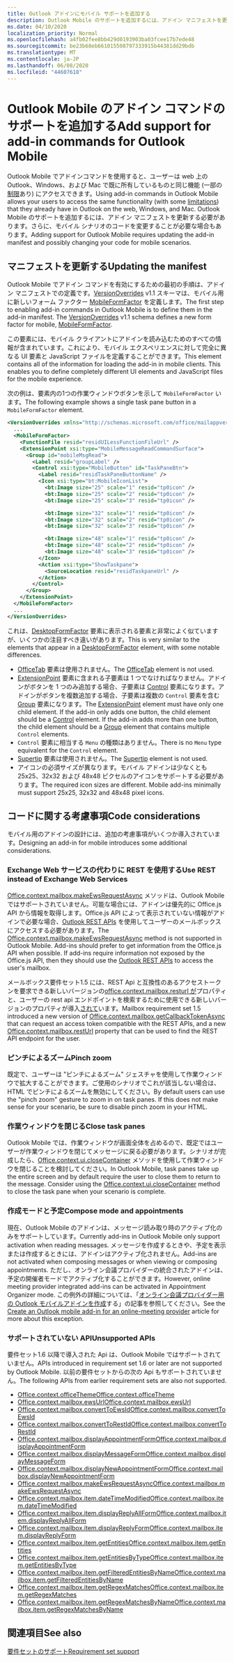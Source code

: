 ```yaml
---
title: Outlook アドインにモバイル サポートを追加する
description: Outlook Mobile のサポートを追加するには、アドイン マニフェストを更新する必要があります。さらに、モバイル シナリオのコードを変更することが必要な場合もあります。
ms.date: 04/10/2020
localization_priority: Normal
ms.openlocfilehash: a4fb02fee8bb429d0193903ba03fcee17b7ede48
ms.sourcegitcommit: be23b68eb661015508797333915b44381dd29bdb
ms.translationtype: MT
ms.contentlocale: ja-JP
ms.lasthandoff: 06/08/2020
ms.locfileid: "44607618"
---
```

# <a name="add-support-for-add-in-commands-for-outlook-mobile"></a><span data-ttu-id="17694-103">Outlook Mobile のアドイン コマンドのサポートを追加する</span><span class="sxs-lookup"><span data-stu-id="17694-103">Add support for add-in commands for Outlook Mobile</span></span>

<span data-ttu-id="17694-104">Outlook Mobile でアドインコマンドを使用すると、ユーザーは web 上の Outlook、Windows、および Mac で既に所有しているものと同じ機能 (一部の[制限](#code-considerations)あり) にアクセスできます。</span><span class="sxs-lookup"><span data-stu-id="17694-104">Using add-in commands in Outlook Mobile allows your users to access the same functionality (with some [limitations](#code-considerations)) that they already have in Outlook on the web, Windows, and Mac.</span></span> <span data-ttu-id="17694-105">Outlook Mobile のサポートを追加するには、アドイン マニフェストを更新する必要があります。さらに、モバイル シナリオのコードを変更することが必要な場合もあります。</span><span class="sxs-lookup"><span data-stu-id="17694-105">Adding support for Outlook Mobile requires updating the add-in manifest and possibly changing your code for mobile scenarios.</span></span>

## <a name="updating-the-manifest"></a><span data-ttu-id="17694-106">マニフェストを更新する</span><span class="sxs-lookup"><span data-stu-id="17694-106">Updating the manifest</span></span>

<span data-ttu-id="17694-p102">Outlook Mobile でアドイン コマンドを有効にするための最初の手順は、アドイン マニフェストでの定義です。[VersionOverrides](../reference/manifest/versionoverrides.md) v1.1 スキーマは、モバイル用に新しいフォーム ファクター [MobileFormFactor](../reference/manifest/mobileformfactor.md) を定義します。</span><span class="sxs-lookup"><span data-stu-id="17694-p102">The first step to enabling add-in commands in Outlook Mobile is to define them in the add-in manifest. The [VersionOverrides](../reference/manifest/versionoverrides.md) v1.1 schema defines a new form factor for mobile, [MobileFormFactor](../reference/manifest/mobileformfactor.md).</span></span>

<span data-ttu-id="17694-p103">この要素には、モバイル クライアントにアドインを読み込むためのすべての情報が含まれています。これにより、モバイル エクスペリエンスに対して完全に異なる UI 要素と JavaScript ファイルを定義することができます。</span><span class="sxs-lookup"><span data-stu-id="17694-p103">This element contains all of the information for loading the add-in in mobile clients. This enables you to define completely different UI elements and JavaScript files for the mobile experience.</span></span>

<span data-ttu-id="17694-111">次の例は、要素内の1つの作業ウィンドウボタンを示して `MobileFormFactor` います。</span><span class="sxs-lookup"><span data-stu-id="17694-111">The following example shows a single task pane button in a `MobileFormFactor` element.</span></span>

```xml
<VersionOverrides xmlns="http://schemas.microsoft.com/office/mailappversionoverrides/1.1" xsi:type="VersionOverridesV1_1">
  ...
  <MobileFormFactor>
    <FunctionFile resid="residUILessFunctionFileUrl" />
    <ExtensionPoint xsi:type="MobileMessageReadCommandSurface">
      <Group id="mobileMsgRead">
        <Label resid="groupLabel" />
        <Control xsi:type="MobileButton" id="TaskPaneBtn">
          <Label resid="residTaskPaneButtonName" />
          <Icon xsi:type="bt:MobileIconList">
            <bt:Image size="25" scale="1" resid="tp0icon" />
            <bt:Image size="25" scale="2" resid="tp0icon" />
            <bt:Image size="25" scale="3" resid="tp0icon" />

            <bt:Image size="32" scale="1" resid="tp0icon" />
            <bt:Image size="32" scale="2" resid="tp0icon" />
            <bt:Image size="32" scale="3" resid="tp0icon" />

            <bt:Image size="48" scale="1" resid="tp0icon" />
            <bt:Image size="48" scale="2" resid="tp0icon" />
            <bt:Image size="48" scale="3" resid="tp0icon" />
          </Icon>
          <Action xsi:type="ShowTaskpane">
            <SourceLocation resid="residTaskpaneUrl" />
          </Action>
        </Control>
      </Group>
    </ExtensionPoint>
  </MobileFormFactor>
  ...
</VersionOverrides>
```

<span data-ttu-id="17694-112">これは、[DesktopFormFactor](../reference/manifest/desktopformfactor.md) 要素に表示される要素と非常によく似ていますが、いくつかの注目すべき違いがあります。</span><span class="sxs-lookup"><span data-stu-id="17694-112">This is very similar to the elements that appear in a [DesktopFormFactor](../reference/manifest/desktopformfactor.md) element, with some notable differences.</span></span>

- <span data-ttu-id="17694-113">[OfficeTab](../reference/manifest/officetab.md) 要素は使用されません。</span><span class="sxs-lookup"><span data-stu-id="17694-113">The [OfficeTab](../reference/manifest/officetab.md) element is not used.</span></span>
- <span data-ttu-id="17694-p104">[ExtensionPoint](../reference/manifest/extensionpoint.md) 要素に含まれる子要素は 1 つでなければなりません。アドインがボタンを 1 つのみ追加する場合、子要素は [Control](../reference/manifest/control.md) 要素になります。アドインがボタンを複数追加する場合、子要素は複数の `Control` 要素を含む [Group](../reference/manifest/group.md) 要素になります。</span><span class="sxs-lookup"><span data-stu-id="17694-p104">The [ExtensionPoint](../reference/manifest/extensionpoint.md) element must have only one child element. If the add-in only adds one button, the child element should be a [Control](../reference/manifest/control.md) element. If the add-in adds more than one button, the child element should be a [Group](../reference/manifest/group.md) element that contains multiple `Control` elements.</span></span>
- <span data-ttu-id="17694-117">`Control` 要素に相当する `Menu` の種類はありません。</span><span class="sxs-lookup"><span data-stu-id="17694-117">There is no `Menu` type equivalent for the `Control` element.</span></span>
- <span data-ttu-id="17694-118">[Supertip](../reference/manifest/supertip.md) 要素は使用されません。</span><span class="sxs-lookup"><span data-stu-id="17694-118">The [Supertip](../reference/manifest/supertip.md) element is not used.</span></span>
- <span data-ttu-id="17694-p105">アイコンの必須サイズが異なります。モバイル アドインは少なくとも 25x25、32x32 および 48x48 ピクセルのアイコンをサポートする必要があります。</span><span class="sxs-lookup"><span data-stu-id="17694-p105">The required icon sizes are different. Mobile add-ins minimally must support 25x25, 32x32 and 48x48 pixel icons.</span></span>

## <a name="code-considerations"></a><span data-ttu-id="17694-121">コードに関する考慮事項</span><span class="sxs-lookup"><span data-stu-id="17694-121">Code considerations</span></span>

<span data-ttu-id="17694-122">モバイル用のアドインの設計には、追加の考慮事項がいくつか導入されています。</span><span class="sxs-lookup"><span data-stu-id="17694-122">Designing an add-in for mobile introduces some additional considerations.</span></span>

### <a name="use-rest-instead-of-exchange-web-services"></a><span data-ttu-id="17694-123">Exchange Web サービスの代わりに REST を使用する</span><span class="sxs-lookup"><span data-stu-id="17694-123">Use REST instead of Exchange Web Services</span></span>

<span data-ttu-id="17694-p106">[Office.context.mailbox.makeEwsRequestAsync](../reference/objectmodel/preview-requirement-set/office.context.mailbox.md#methods) メソッドは、Outlook Mobile ではサポートされていません。可能な場合には、アドインは優先的に Office.js API から情報を取得します。Office.js API によって表示されていない情報がアドインで必要な場合、[Outlook REST APIs](/outlook/rest/) を使用してユーザーのメールボックスにアクセスする必要があります。</span><span class="sxs-lookup"><span data-stu-id="17694-p106">The [Office.context.mailbox.makeEwsRequestAsync](../reference/objectmodel/preview-requirement-set/office.context.mailbox.md#methods) method is not supported in Outlook Mobile. Add-ins should prefer to get information from the Office.js API when possible. If add-ins require information not exposed by the Office.js API, then they should use the [Outlook REST APIs](/outlook/rest/) to access the user's mailbox.</span></span>

<span data-ttu-id="17694-127">メールボックス要件セット1.5 には、REST Api と互換性のあるアクセストークンを要求できる新しいバージョンの[office.context.mailbox.resturl が](../reference/objectmodel/preview-requirement-set/office.context.mailbox.md#properties)プロパティと、ユーザーの rest api エンドポイントを検索するために使用できる新しいバージョンのプロパティが導入[されて](../reference/objectmodel/preview-requirement-set/office.context.mailbox.md#methods)います。</span><span class="sxs-lookup"><span data-stu-id="17694-127">Mailbox requirement set 1.5 introduced a new version of [Office.context.mailbox.getCallbackTokenAsync](../reference/objectmodel/preview-requirement-set/office.context.mailbox.md#methods) that can request an access token compatible with the REST APIs, and a new [Office.context.mailbox.restUrl](../reference/objectmodel/preview-requirement-set/office.context.mailbox.md#properties) property that can be used to find the REST API endpoint for the user.</span></span>

### <a name="pinch-zoom"></a><span data-ttu-id="17694-128">ピンチによるズーム</span><span class="sxs-lookup"><span data-stu-id="17694-128">Pinch zoom</span></span>

<span data-ttu-id="17694-p107">既定で、ユーザーは "ピンチによるズーム" ジェスチャを使用して作業ウィンドウで拡大することができます。ご使用のシナリオでこれが該当しない場合は、HTML でピンチによるズームを無効にしてください。</span><span class="sxs-lookup"><span data-stu-id="17694-p107">By default users can use the "pinch zoom" gesture to zoom in on task panes. If this does not make sense for your scenario, be sure to disable pinch zoom in your HTML.</span></span>

### <a name="close-task-panes"></a><span data-ttu-id="17694-131">作業ウィンドウを閉じる</span><span class="sxs-lookup"><span data-stu-id="17694-131">Close task panes</span></span>

<span data-ttu-id="17694-p108">Outlook Mobile では、作業ウィンドウが画面全体を占めるので、既定ではユーザーが作業ウィンドウを閉じてメッセージに戻る必要があります。シナリオが完成したら、[Office.context.ui.closeContainer](/javascript/api/office/office.ui#closecontainer--) メソッドを使用して作業ウィンドウを閉じることを検討してください。</span><span class="sxs-lookup"><span data-stu-id="17694-p108">In Outlook Mobile, task panes take up the entire screen and by default require the user to close them to return to the message. Consider using the [Office.context.ui.closeContainer](/javascript/api/office/office.ui#closecontainer--) method to close the task pane when your scenario is complete.</span></span>

### <a name="compose-mode-and-appointments"></a><span data-ttu-id="17694-134">作成モードと予定</span><span class="sxs-lookup"><span data-stu-id="17694-134">Compose mode and appointments</span></span>

<span data-ttu-id="17694-135">現在、Outlook Mobile のアドインは、メッセージ読み取り時のアクティブ化のみをサポートしています。</span><span class="sxs-lookup"><span data-stu-id="17694-135">Currently add-ins in Outlook Mobile only support activation when reading messages.</span></span> <span data-ttu-id="17694-136">メッセージを作成するときや、予定を表示または作成するときには、アドインはアクティブ化されません。</span><span class="sxs-lookup"><span data-stu-id="17694-136">Add-ins are not activated when composing messages or when viewing or composing appointments.</span></span> <span data-ttu-id="17694-137">ただし、オンライン会議プロバイダーの統合されたアドインは、予定の開催者モードでアクティブ化することができます。</span><span class="sxs-lookup"><span data-stu-id="17694-137">However, online meeting provider integrated add-ins can be activated in Appointment Organizer mode.</span></span> <span data-ttu-id="17694-138">この例外の詳細については、「[オンライン会議プロバイダー用の Outlook モバイルアドインを作成](online-meeting.md)する」の記事を参照してください。</span><span class="sxs-lookup"><span data-stu-id="17694-138">See the [Create an Outlook mobile add-in for an online-meeting provider](online-meeting.md) article for more about this exception.</span></span>

### <a name="unsupported-apis"></a><span data-ttu-id="17694-139">サポートされていない API</span><span class="sxs-lookup"><span data-stu-id="17694-139">Unsupported APIs</span></span>

<span data-ttu-id="17694-140">要件セット1.6 以降で導入された Api は、Outlook Mobile ではサポートされていません。</span><span class="sxs-lookup"><span data-stu-id="17694-140">APIs introduced in requirement set 1.6 or later are not supported by Outlook Mobile.</span></span> <span data-ttu-id="17694-141">以前の要件セットからの次の Api もサポートされていません。</span><span class="sxs-lookup"><span data-stu-id="17694-141">The following APIs from earlier requirement sets are also not supported.</span></span>

  - [<span data-ttu-id="17694-142">Office.context.officeTheme</span><span class="sxs-lookup"><span data-stu-id="17694-142">Office.context.officeTheme</span></span>](../reference/objectmodel/preview-requirement-set/office.context.md#officetheme-officetheme)
  - [<span data-ttu-id="17694-143">Office.context.mailbox.ewsUrl</span><span class="sxs-lookup"><span data-stu-id="17694-143">Office.context.mailbox.ewsUrl</span></span>](../reference/objectmodel/preview-requirement-set/office.context.mailbox.md#properties)
  - [<span data-ttu-id="17694-144">Office.context.mailbox.convertToEwsId</span><span class="sxs-lookup"><span data-stu-id="17694-144">Office.context.mailbox.convertToEwsId</span></span>](../reference/objectmodel/preview-requirement-set/office.context.mailbox.md#methods)
  - [<span data-ttu-id="17694-145">Office.context.mailbox.convertToRestId</span><span class="sxs-lookup"><span data-stu-id="17694-145">Office.context.mailbox.convertToRestId</span></span>](../reference/objectmodel/preview-requirement-set/office.context.mailbox.md#methods)
  - [<span data-ttu-id="17694-146">Office.context.mailbox.displayAppointmentForm</span><span class="sxs-lookup"><span data-stu-id="17694-146">Office.context.mailbox.displayAppointmentForm</span></span>](../reference/objectmodel/preview-requirement-set/office.context.mailbox.md#methods)
  - [<span data-ttu-id="17694-147">Office.context.mailbox.displayMessageForm</span><span class="sxs-lookup"><span data-stu-id="17694-147">Office.context.mailbox.displayMessageForm</span></span>](../reference/objectmodel/preview-requirement-set/office.context.mailbox.md#methods)
  - [<span data-ttu-id="17694-148">Office.context.mailbox.displayNewAppointmentForm</span><span class="sxs-lookup"><span data-stu-id="17694-148">Office.context.mailbox.displayNewAppointmentForm</span></span>](../reference/objectmodel/preview-requirement-set/office.context.mailbox.md#methods)
  - [<span data-ttu-id="17694-149">Office.context.mailbox.makeEwsRequestAsync</span><span class="sxs-lookup"><span data-stu-id="17694-149">Office.context.mailbox.makeEwsRequestAsync</span></span>](../reference/objectmodel/preview-requirement-set/office.context.mailbox.md#methods)
  - [<span data-ttu-id="17694-150">Office.context.mailbox.item.dateTimeModified</span><span class="sxs-lookup"><span data-stu-id="17694-150">Office.context.mailbox.item.dateTimeModified</span></span>](../reference/objectmodel/preview-requirement-set/office.context.mailbox.item.md#properties)
  - [<span data-ttu-id="17694-151">Office.context.mailbox.item.displayReplyAllForm</span><span class="sxs-lookup"><span data-stu-id="17694-151">Office.context.mailbox.item.displayReplyAllForm</span></span>](../reference/objectmodel/preview-requirement-set/office.context.mailbox.item.md#methods)
  - [<span data-ttu-id="17694-152">Office.context.mailbox.item.displayReplyForm</span><span class="sxs-lookup"><span data-stu-id="17694-152">Office.context.mailbox.item.displayReplyForm</span></span>](../reference/objectmodel/preview-requirement-set/office.context.mailbox.item.md#methods)
  - [<span data-ttu-id="17694-153">Office.context.mailbox.item.getEntities</span><span class="sxs-lookup"><span data-stu-id="17694-153">Office.context.mailbox.item.getEntities</span></span>](../reference/objectmodel/preview-requirement-set/office.context.mailbox.item.md#methods)
  - [<span data-ttu-id="17694-154">Office.context.mailbox.item.getEntitiesByType</span><span class="sxs-lookup"><span data-stu-id="17694-154">Office.context.mailbox.item.getEntitiesByType</span></span>](../reference/objectmodel/preview-requirement-set/office.context.mailbox.item.md#methods)
  - [<span data-ttu-id="17694-155">Office.context.mailbox.item.getFilteredEntitiesByName</span><span class="sxs-lookup"><span data-stu-id="17694-155">Office.context.mailbox.item.getFilteredEntitiesByName</span></span>](../reference/objectmodel/preview-requirement-set/office.context.mailbox.item.md#methods)
  - [<span data-ttu-id="17694-156">Office.context.mailbox.item.getRegexMatches</span><span class="sxs-lookup"><span data-stu-id="17694-156">Office.context.mailbox.item.getRegexMatches</span></span>](../reference/objectmodel/preview-requirement-set/office.context.mailbox.item.md#methods)
  - [<span data-ttu-id="17694-157">Office.context.mailbox.item.getRegexMatchesByName</span><span class="sxs-lookup"><span data-stu-id="17694-157">Office.context.mailbox.item.getRegexMatchesByName</span></span>](../reference/objectmodel/preview-requirement-set/office.context.mailbox.item.md#methods)

## <a name="see-also"></a><span data-ttu-id="17694-158">関連項目</span><span class="sxs-lookup"><span data-stu-id="17694-158">See also</span></span>

[<span data-ttu-id="17694-159">要件セットのサポート</span><span class="sxs-lookup"><span data-stu-id="17694-159">Requirement set support</span></span>](../reference/requirement-sets/outlook-api-requirement-sets.md#requirement-sets-supported-by-exchange-servers-and-outlook-clients)